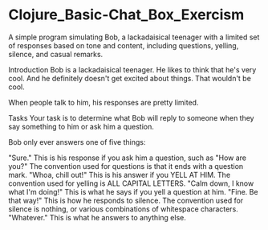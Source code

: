 # Clojure_Basic-Chat_Box_Exercism
A simple program simulating Bob, a lackadaisical teenager with a limited set of responses based on tone and content, including questions, yelling, silence, and casual remarks.

Introduction
Bob is a lackadaisical teenager. He likes to think that he's very cool. And he definitely doesn't get excited about things. That wouldn't be cool.

When people talk to him, his responses are pretty limited.

Tasks
Your task is to determine what Bob will reply to someone when they say something to him or ask him a question.

Bob only ever answers one of five things:

"Sure." This is his response if you ask him a question, such as "How are you?" The convention used for questions is that it ends with a question mark.
"Whoa, chill out!" This is his answer if you YELL AT HIM. The convention used for yelling is ALL CAPITAL LETTERS.
"Calm down, I know what I'm doing!" This is what he says if you yell a question at him.
"Fine. Be that way!" This is how he responds to silence. The convention used for silence is nothing, or various combinations of whitespace characters.
"Whatever." This is what he answers to anything else.
